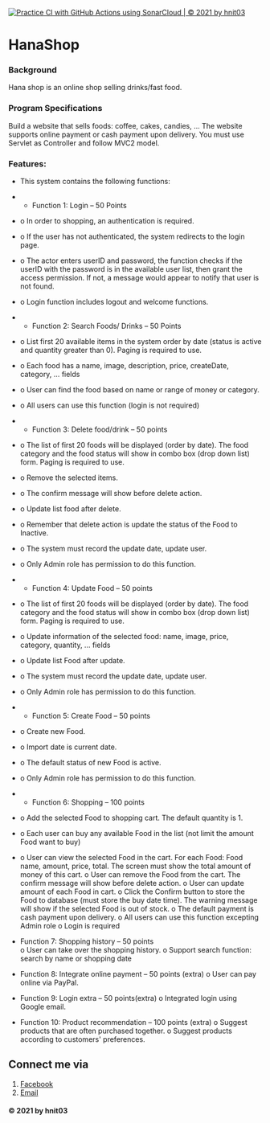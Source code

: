 [![Practice CI with GitHub Actions using SonarCloud | © 2021 by hnit03](https://github.com/hnit03/HanaShop/actions/workflows/build.yml/badge.svg)](https://github.com/hnit03/HanaShop/actions/workflows/build.yml)

# HanaShop

### Background
  Hana shop is an online shop selling drinks/fast food.

### Program Specifications
  Build a website that sells foods: coffee, cakes, candies, ... The website supports online payment or cash payment
  upon delivery. You must use Servlet as Controller and follow MVC2 model.
  
### Features:
 * This system contains the following functions:
 
 * - Function 1: Login – 50 Points
 *   o In order to shopping, an authentication is required.
 *   o If the user has not authenticated, the system redirects to the login page.
 *   o The actor enters userID and password, the function checks if the userID with the password is in the
    available user list, then grant the access permission. If not, a message would appear to notify that user is
    not found.
 *   o Login function includes logout and welcome functions.
 
 * - Function 2: Search Foods/ Drinks – 50 Points
 *   o List first 20 available items in the system order by date (status is active and quantity greater than 0). Paging
    is required to use.
 *   o Each food has a name, image, description, price, createDate, category, … fields
 *   o User can find the food based on name or range of money or category.
 *   o All users can use this function (login is not required)
 
 * - Function 3: Delete food/drink – 50 points
 *   o The list of first 20 foods will be displayed (order by date). The food category and the food status will show
    in combo box (drop down list) form. Paging is required to use.
 *   o Remove the selected items.
 *   o The confirm message will show before delete action.
 *   o Update list food after delete.
 *   o Remember that delete action is update the status of the Food to Inactive.
 *   o The system must record the update date, update user.
 *   o Only Admin role has permission to do this function.
 
 * - Function 4: Update Food – 50 points
 * o The list of first 20 foods will be displayed (order by date). The food category and the food status will show
  in combo box (drop down list) form. Paging is required to use.
 * o Update information of the selected food: name, image, price, category, quantity, ... fields
 * o Update list Food after update.
 * o The system must record the update date, update user.
 * o Only Admin role has permission to do this function.
 
 * - Function 5: Create Food – 50 points
 * o Create new Food.
 * o Import date is current date.
 * o The default status of new Food is active.
 * o Only Admin role has permission to do this function.
 
 * - Function 6: Shopping – 100 points
 * o Add the selected Food to shopping cart. The default quantity is 1.
 * o Each user can buy any available Food in the list (not limit the amount Food want to buy)
 * o User can view the selected Food in the cart. For each Food: Food name, amount, price, total. The screen
  must show the total amount of money of this cart.
  o User can remove the Food from the cart. The confirm message will show before delete action.
  o User can update amount of each Food in cart.
  o Click the Confirm button to store the Food to database (must store the buy date time). The warning
  message will show if the selected Food is out of stock.
  o The default payment is cash payment upon delivery.
  o All users can use this function excepting Admin role
  o Login is required  
 
  - Function 7: Shopping history – 50 points  
  o User can take over the shopping history.
  o Support search function: search by name or shopping date  
  
  - Function 8: Integrate online payment – 50 points (extra)
  o User can pay online via PayPal.
  
  - Function 9: Login extra – 50 points(extra)
  o Integrated login using Google email.  
  
  - Function 10: Product recommendation – 100 points (extra)
  o Suggest products that are often purchased together.
  o Suggest products according to customers' preferences.
  
  ## Connect me via
1. [Facebook](https://www.facebook.com/heathcliff2k)
2. [Email](mailto:hoangnhinguyen33@gmail.com)

#### © 2021 by hnit03
